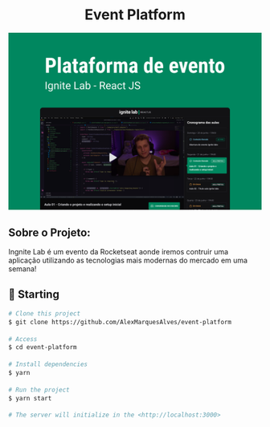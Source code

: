 <h1 align="center">
  Event Platform
</h1>

<img alt="imagem do projeto" src="https://github.com/Hebert324/Event-platform/blob/main/src/assets/Capa.png">

## Sobre o Projeto:

Ingnite Lab é um evento da Rocketseat aonde iremos contruir uma aplicação utilizando as tecnologias mais modernas do mercado em uma semana!

## :checkered_flag: Starting

```bash
# Clone this project
$ git clone https://github.com/AlexMarquesAlves/event-platform

# Access
$ cd event-platform

# Install dependencies
$ yarn

# Run the project
$ yarn start

# The server will initialize in the <http://localhost:3000>
```
